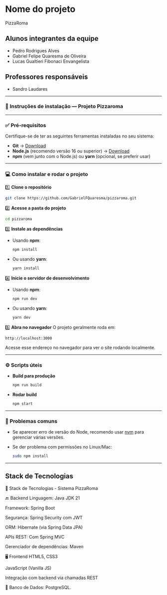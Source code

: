 # Nome do projeto
PizzaRoma

## Alunos integrantes da equipe

* Pedro Rodrigues Alves
* Gabriel Felipe Quaresma de Oliveira
* Lucas Gualtieri Fibonaci Envangelista

## Professores responsáveis

* Sandro Laudares

---
### 🍕 **Instruções de instalação — Projeto Pizzaroma**
---

### ✅ Pré-requisitos

Certifique-se de ter as seguintes ferramentas instaladas no seu sistema:

* **Git** → [Download](https://git-scm.com/downloads)
* **Node.js** (recomendo versão 16 ou superior) → [Download](https://nodejs.org/)
* **npm** (vem junto com o Node.js) ou **yarn** (opcional, se preferir usar)

---

### 💻 Como instalar e rodar o projeto

1️⃣ **Clone o repositório**

```bash
git clone https://github.com/GabrielFQuaresma/pizzaroma.git
```

2️⃣ **Acesse a pasta do projeto**

```bash
cd pizzaroma
```

3️⃣ **Instale as dependências**

* Usando **npm**:

  ```bash
  npm install
  ```
* Ou usando **yarn**:

  ```bash
  yarn install
  ```

4️⃣ **Inicie o servidor de desenvolvimento**

* Usando **npm**:

  ```bash
  npm run dev
  ```
* Ou usando **yarn**:

  ```bash
  yarn dev
  ```

5️⃣ **Abra no navegador**
O projeto geralmente roda em:

```
http://localhost:3000
```

Acesse esse endereço no navegador para ver o site rodando localmente.

---

### ⚙️ Scripts úteis

* **Build para produção**

  ```bash
  npm run build
  ```
* **Rodar build**

  ```bash
  npm start
  ```

---

### 💬 Problemas comuns

* Se aparecer erro de versão do Node, recomendo usar [nvm](https://github.com/nvm-sh/nvm) para gerenciar várias versões.
* Se der problema com permissões no Linux/Mac:

  ```bash
  sudo npm install
  ```

---

## Stack de Tecnologias

🧾 Stack de Tecnologias - Sistema PizzaRoma

🔙 Backend
Linguagem: Java JDK 21

Framework: Spring Boot

Segurança: Spring Security com JWT

ORM: Hibernate (via Spring Data JPA)

APIs REST: Com Spring MVC

Gerenciador de dependências: Maven

🖥️ Frontend
HTML5, CSS3

JavaScript (Vanilla JS)

Integração com backend via chamadas REST

🧮 Banco de Dados:
PostgreSQL.

